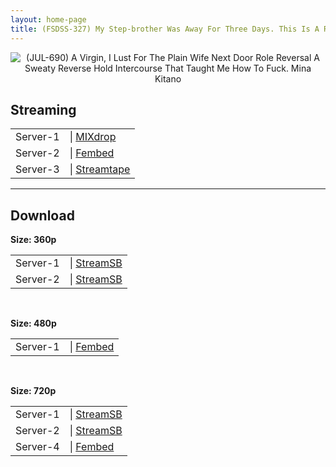 ```yaml
---
layout: home-page
title: (FSDSS-327) My Step-brother Was Away For Three Days. This Is A Record Of Her Moaning And Coming To Life With A Meat Stick Other Than Her Step-Brother’s. Kaname Momojiri
---
```

<center>
<img src="https://blogger.googleusercontent.com/img/a/AVvXsEiX3ex0f6AU15lGfLc28gt6-tBYTchM8_kz4uBKb-Ox6m6vd4CLYwiUi0LCE3XsJRzoyMbFnpq_8Q87HVgsUSPdyHev9ldo2iqrVec_ohN0ccItdVdzZLOfuAMBoYssnuKIU3EmzNGv-0GGMLpGmq5oBQbD3pibRdc6djQllwm4oFOE0-tYeEcJevOu=s16000" alt="(JUL-690) A Virgin, I Lust For The Plain Wife Next Door Role Reversal A Sweaty Reverse Hold Intercourse That Taught Me How To Fuck. Mina Kitano">
</center>
<h2>Streaming</h2>
<table><tbody>
<tr>
<td>Server-1</td>
<td>| <a href="https://mixdrop.co/f/3nx8ez8psk1kwo" target="_blank">MIXdrop</a></td>
</tr>
<tr>
<td>Server-2</td>
<td>| <a href="https://www.watchjavnow.xyz/f/5xwm6sdm6e6eg7q" target="_blank">Fembed</a></td>
</tr>
<tr>
<td>Server-3</td>
<td>| <a href="https://streamtape.com/v/7D8QvWyjzQiAkov" target="_blank">Streamtape</a></td>
</tr>
</tbody></table>

<hr />

<h2>Download</h2>
<b>Size: 360p</b>
<table><tbody>
<tr>
<td>Server-1</td>
<td>| <a target="_blank" href="https://javside.com/d/w387m4xaj6mx.html">StreamSB</a></td>
</tr>
<tr>
<td>Server-2</td>
<td>| <a href="https://playersb.com/d/p9d4guni9b8l.html" target="_blank">StreamSB</a></td>
</tr>
</tbody></table>

<br />

<b>Size: 480p</b>
<table><tbody>
<tr>
<td>Server-1</td>
<td>| <a href="https://www.watchjavnow.xyz/f/5xwm6sdm6e6eg7q" target="_blank">Fembed</a></td>
</tr>
</tbody></table>

<br />

<b>Size: 720p</b>
<table><tbody>
<tr>
<td>Server-1</td>
<td>| <a href="https://javside.com/d/w387m4xaj6mx.html" target="_blank">StreamSB</a></td>
</tr>
<tr>
<td>Server-2</td>
<td>| <a href="https://playersb.com/d/p9d4guni9b8l.html" target="_blank">StreamSB</a></td>
</tr>
<tr>
<td>Server-4</td>
<td>| <a href="https://www.watchjavnow.xyz/f/5xwm6sdm6e6eg7q" target="_blank">Fembed</a></td>
</tr>
</tbody></table>
